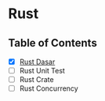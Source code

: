 # Rust

## Table of Contents

- [x] [Rust Dasar](Rust%20Dasar.md)
- [ ] Rust Unit Test
- [ ] Rust Crate
- [ ] Rust Concurrency
